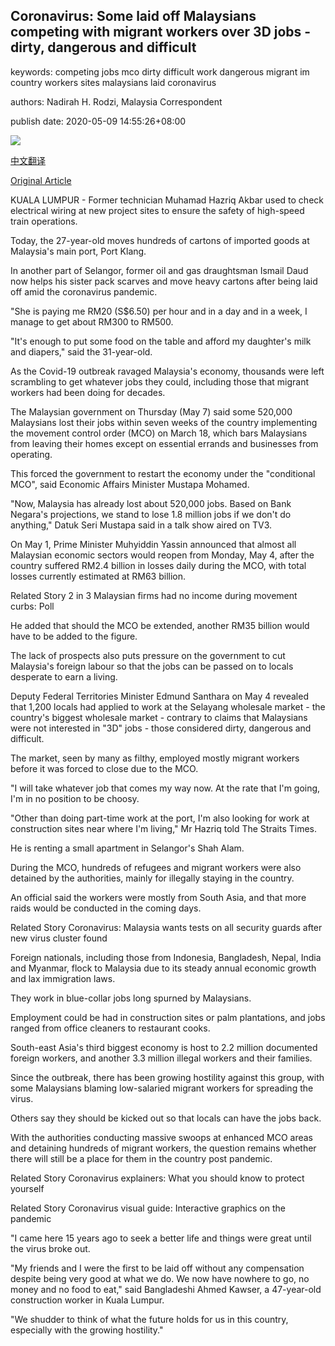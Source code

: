 ## Coronavirus: Some laid off Malaysians competing with migrant workers over 3D jobs - dirty, dangerous and difficult

keywords: competing jobs mco dirty difficult work dangerous migrant im country workers sites malaysians laid coronavirus

authors: Nadirah H. Rodzi, Malaysia Correspondent

publish date: 2020-05-09 14:55:26+08:00

![](https://www.straitstimes.com/sites/default/files/styles/x_large/public/articles/2020/05/09/rk_constructionsite_090520.jpg?itok=vFCi6nep)

[中文翻译](Coronavirus%3A%20Some%20laid%20off%20Malaysians%20competing%20with%20migrant%20workers%20over%203D%20jobs%20-%20dirty%2C%20dangerous%20and%20difficult_zh.md)

[Original Article](https://www.straitstimes.com/asia/se-asia/coronavirus-some-laid-off-malaysians-competing-with-migrant-workers-over-3d-jobs-dirty)

KUALA LUMPUR - Former technician Muhamad Hazriq Akbar used to check electrical wiring at new project sites to ensure the safety of high-speed train operations.

Today, the 27-year-old moves hundreds of cartons of imported goods at Malaysia's main port, Port Klang.

In another part of Selangor, former oil and gas draughtsman Ismail Daud now helps his sister pack scarves and move heavy cartons after being laid off amid the coronavirus pandemic.

"She is paying me RM20 (S$6.50) per hour and in a day and in a week, I manage to get about RM300 to RM500.

"It's enough to put some food on the table and afford my daughter's milk and diapers," said the 31-year-old.

As the Covid-19 outbreak ravaged Malaysia's economy, thousands were left scrambling to get whatever jobs they could, including those that migrant workers had been doing for decades.

The Malaysian government on Thursday (May 7) said some 520,000 Malaysians lost their jobs within seven weeks of the country implementing the movement control order (MCO) on March 18, which bars Malaysians from leaving their homes except on essential errands and businesses from operating.

This forced the government to restart the economy under the "conditional MCO", said Economic Affairs Minister Mustapa Mohamed.

"Now, Malaysia has already lost about 520,000 jobs. Based on Bank Negara's projections, we stand to lose 1.8 million jobs if we don't do anything," Datuk Seri Mustapa said in a talk show aired on TV3.

On May 1, Prime Minister Muhyiddin Yassin announced that almost all Malaysian economic sectors would reopen from Monday, May 4, after the country suffered RM2.4 billion in losses daily during the MCO, with total losses currently estimated at RM63 billion.

Related Story 2 in 3 Malaysian firms had no income during movement curbs: Poll

He added that should the MCO be extended, another RM35 billion would have to be added to the figure.

The lack of prospects also puts pressure on the government to cut Malaysia's foreign labour so that the jobs can be passed on to locals desperate to earn a living.

Deputy Federal Territories Minister Edmund Santhara on May 4 revealed that 1,200 locals had applied to work at the Selayang wholesale market - the country's biggest wholesale market - contrary to claims that Malaysians were not interested in "3D" jobs - those considered dirty, dangerous and difficult.

The market, seen by many as filthy, employed mostly migrant workers before it was forced to close due to the MCO.

"I will take whatever job that comes my way now. At the rate that I'm going, I'm in no position to be choosy.

"Other than doing part-time work at the port, I'm also looking for work at construction sites near where I'm living," Mr Hazriq told The Straits Times.

He is renting a small apartment in Selangor's Shah Alam.

During the MCO, hundreds of refugees and migrant workers were also detained by the authorities, mainly for illegally staying in the country.

An official said the workers were mostly from South Asia, and that more raids would be conducted in the coming days.

Related Story Coronavirus: Malaysia wants tests on all security guards after new virus cluster found

Foreign nationals, including those from Indonesia, Bangladesh, Nepal, India and Myanmar, flock to Malaysia due to its steady annual economic growth and lax immigration laws.

They work in blue-collar jobs long spurned by Malaysians.

Employment could be had in construction sites or palm plantations, and jobs ranged from office cleaners to restaurant cooks.

South-east Asia's third biggest economy is host to 2.2 million documented foreign workers, and another 3.3 million illegal workers and their families.

Since the outbreak, there has been growing hostility against this group, with some Malaysians blaming low-salaried migrant workers for spreading the virus.

Others say they should be kicked out so that locals can have the jobs back.

With the authorities conducting massive swoops at enhanced MCO areas and detaining hundreds of migrant workers, the question remains whether there will still be a place for them in the country post pandemic.

Related Story Coronavirus explainers: What you should know to protect yourself

Related Story Coronavirus visual guide: Interactive graphics on the pandemic

"I came here 15 years ago to seek a better life and things were great until the virus broke out.

"My friends and I were the first to be laid off without any compensation despite being very good at what we do. We now have nowhere to go, no money and no food to eat," said Bangladeshi Ahmed Kawser, a 47-year-old construction worker in Kuala Lumpur.

"We shudder to think of what the future holds for us in this country, especially with the growing hostility."